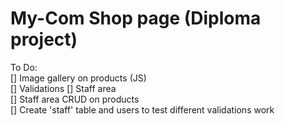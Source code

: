 # My-Com Shop page (Diploma project)

To Do:  
[] Image gallery on products (JS)  
[] Validations
[] Staff area  
    [] Staff area CRUD on products  
    [] Create 'staff' table and users to test different validations work